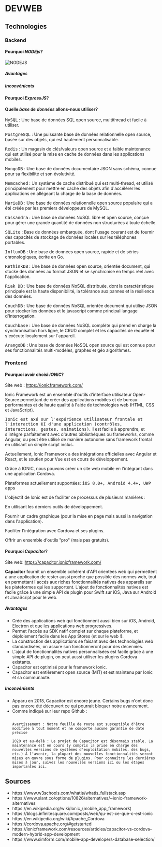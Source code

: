 <h1><strong>DEVWEB</strong></h1>

<h2>Technologies</h2>

<h3>Backend</h3>

<h4>Pourquoi <em>NODEjs</em>?</h4> 

![NODEJS](https://img.devrant.com/devrant/rant/r_2083076_7utnR.jpg)

<h5>Avantages</h5>

<h5>Inconvénients</h5>

<h4>Pourquoi <em>ExpressJS</em>?</h4> 


<h4>Quelle <em>base de données</em> allons-nous utiliser?</h4>

<p>
<kbd>MySQL</kbd> : Une base de données SQL open source, multithread et facile à utiliser.

<kbd>PostgreSQL</kbd> : Une puissante base de données relationnelle open source, basée sur des objets, qui est hautement personnalisable.

<kbd>Redis</kbd> : Un magasin de clés/valeurs open source et à faible maintenance qui est utilisé pour la mise en cache de données dans les applications mobiles.

<kbd>MongoDB</kbd> : Une base de données documentaire JSON sans schéma, connue pour sa flexibilité et son évolutivité.

<kbd>Memcached</kbd> : Un système de cache distribué qui est multi-thread, et utilisé principalement pour mettre en cache des objets afin d'accélérer les applications en allégeant la charge de la base de données.

<kbd>MariaDB</kbd> : Une base de données relationnelle open source populaire qui a été créée par les premiers développeurs de MySQL.

<kbd>Cassandra</kbd> : Une base de données NoSQL libre et open source, conçue pour gérer une grande quantité de données non structurées à toute échelle.

<kbd>SQLite</kbd> : Base de données embarquée, dont l'usage courant est de fournir des capacités de stockage de données locales sur les téléphones portables.

<kbd>InfluxDB</kbd> : Une base de données open source, rapide et de séries chronologiques, écrite en Go.

<kbd>RethinkDB</kbd> : Une base de données open source, orientée document, qui stocke des données au format JSON et se synchronise en temps réel avec l'application.

<kbd>Riak DB</kbd> : Une base de données NoSQL distribuée, dont la caractéristique principale est la haute disponibilité, la tolérance aux pannes et la résilience des données.

<kbd>CouchDB</kbd> : Une base de données NoSQL orientée document qui utilise JSON pour stocker les données et le javascript comme principal langage d'interrogation.

<kbd>Couchbase</kbd> : Une base de données NoSQL complète qui prend en charge la synchronisation hors ligne, le CRUD complet et les capacités de requête et s'exécute localement sur l'appareil.

<kbd>ArangoDB</kbd> : Une base de données NoSQL open source qui est connue pour ses fonctionnalités multi-modèles, graphes et géo algorithmes.

</p>

 
<h3>Frontend</h3>

<h4>Pourquoi avoir choisi <em>IONIC</em>?</h4>

Site web : https://ionicframework.com/
<p>
Ionic Framework est un ensemble d'outils d'interface utilisateur Open-Source permettant de créer des applications mobiles et de bureau performantes et de haute qualité à l'aide de technologies web (HTML, CSS et JavaScript).

<kbd>Ionic est axé sur l'expérience utilisateur frontale et l'interaction UI d'une application (contrôles, interactions, gestes, animations)</kbd>. Il est facile à apprendre, et s'intègre parfaitement avec d'autres bibliothèques ou frameworks, comme Angular, ou peut être utilisé de manière autonome sans framework frontal en utilisant un simple script inclus.

Actuellement, Ionic Framework a des intégrations officielles avec Angular et React, et le soutien pour Vue est en cours de développement.
</p>
<p>
Grâce à IONIC, nous pouvons créer un site web mobile en l'intégrant dans une application Cordova.  

Plateformes actuellement supportées: <kbd>iOS 8.0+, Android 4.4+, UWP apps</kbd>

L'objectif de Ionic est de faciliter ce processus de plusieurs manières :

En utilisant les derniers outils de développement.

Fournir un cadre graphique (pour la mise en page mais aussi la navigation dans l'application).

Faciliter l'intégration avec Cordova et ses plugins.

Offrir un ensemble d'outils "pro" (mais pas gratuits).
</p>

<h4>Pourquoi <em>Capacitor</em>?</h4>

Site web: https://capacitor.ionicframework.com/

<p>
 <strong>Capacitor</strong> fournit un ensemble cohérent d'API orientées web qui permettent à une application de rester aussi proche que possible des normes web, tout en permettant l'accés aux riches fonctionnalités natives des appareils sur les plateformes qui les supportent. L'ajout de fonctionnalités natives est facile grâce à une simple API de plugin pour Swift sur iOS, Java sur Android et JavaScript pour le web.
</p>


<h5>Avantages</h5>

<ul>
 <li>
 Crée des applications web qui fonctionnent aussi bien sur iOS, Android, Electron et que les applications web progressives.
 </li>
 <li>
 Permet l'accès au SDK natif complet sur chaque plateforme, et déploiement facile dans les App Stores (et sur le web !).
 </li>
  <li>
  La construction des applications se faisant avec des technologies web standardisées, on assure son fonctionneront pour des décennies.
 </li>
 <li>
  L'ajout de fonctionnalités natives personnalisées est facile grâce à une simple API de plugin, on peut aussi utiliser les plugins Cordova existants.
 </li>
 <li>
 Capacitor est optimisé pour le framework Ionic. 
 </li>
 <li>
 Capacitor est entièrement open source (MIT) et est maintenu par Ionic et sa communauté. 
 </li>
</ul>

<h5>Inconvénients</h5>

<ul>
 <li>
  Apparu en 2018, Capacitor est encore jeune. Certains bugs n'ont donc pas encore été découvert ce qui pourrait bloquer notre avancement.
 </li>
 <li>
Comme indiqué sur leur repo Github : 

```

Avertissement : Notre feuille de route est susceptible d'être modifiée à tout moment et ne comporte aucune garantie de date précise

2020 et au-delà : Le projet de Capacitor est désormais stable. La maintenance est en cours (y compris la prise en charge des nouvelles versions de systèmes d'exploitation mobiles, des bugs, etc.) À l'avenir, la plupart des nouvelles fonctionnalités seront mises en œuvre sous forme de plugins. Pour connaître les dernières mises à jour, suivez les nouvelles versions ici ou les étapes importantes ici.

```
 </li>
 
</ul>
<h2>Sources</h2>

<ul>

<li>https://www.w3schools.com/whatis/whatis_fullstack.asp</li>

<li>https://www.slant.co/options/10826/alternatives/~ionic-framework-alternatives</li>

<li>https://en.wikipedia.org/wiki/Ionic_(mobile_app_framework)</li>

<li>https://blogs.infinitesquare.com/posts/web/qu-est-ce-que-c-est-ionic</li>

<li>https://en.wikipedia.org/wiki/Apache_Cordova</li>

<li>https://cordova.apache.org/#getstarted</li>

<li>https://ionicframework.com/resources/articles/capacitor-vs-cordova-modern-hybrid-app-development</li>

<li>https://www.simform.com/mobile-app-developers-database-selection/</li>

</ul>







